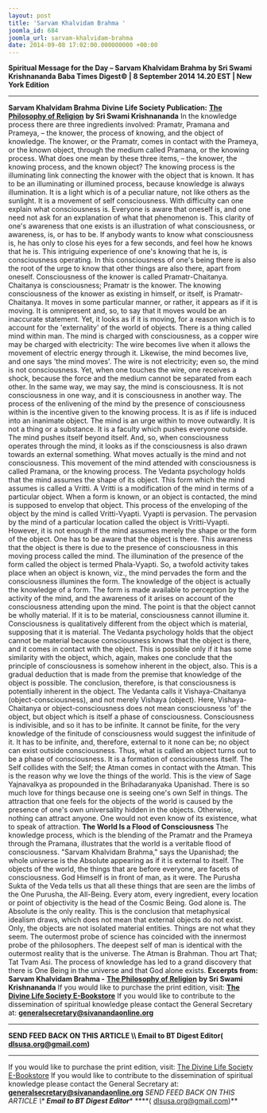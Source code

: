 ```yaml
---
layout: post
title: 'Sarvam Khalvidam Brahma '
joomla_id: 684
joomla_url: sarvam-khalvidam-brahma
date: 2014-09-08 17:02:00.000000000 +00:00
---
```

**Spiritual Message for the Day – Sarvam Khalvidam Brahma by Sri Swami Krishnananda**
**Baba Times Digest© | 8 September 2014 14.20 EST | New York Edition**
* * *  
**Sarvam Khalvidam Brahma**
**Divine Life Society Publication:** [**The Philosophy of Religion**](http://www.swami-krishnananda.org/relig/relig_07.html) **by Sri Swami Krishnananda**
In the knowledge process there are three ingredients involved: Pramatr, Pramana and Prameya, – the knower, the process of knowing, and the object of knowledge. The knower, or the Pramatr, comes in contact with the Prameya, or the known object, through the medium called Pramana, or the knowing process. What does one mean by these three items, – the knower, the knowing process, and the known object? The knowing process is the illuminating link connecting the knower with the object that is known. It has to be an illuminating or illumined process, because knowledge is always illumination. It is a light which is of a peculiar nature, not like others as the sunlight. It is a movement of self consciousness.
With difficulty can one explain what consciousness is. Everyone is aware that oneself is, and one need not ask for an explanation of what that phenomenon is. This clarity of one's awareness that one exists is an illustration of what consciousness, or awareness, is, or has to be. If anybody wants to know what consciousness is, he has only to close his eyes for a few seconds, and feel how he knows that he is. This intriguing experience of one's knowing that he is, is consciousness operating. In this consciousness of one's being there is also the root of the urge to know that other things are also there, apart from oneself.
Consciousness of the knower is called Pramatr-Chaitanya. Chaitanya is consciousness; Pramatr is the knower. The knowing consciousness of the knower as existing in himself, or itself, is Pramatr-Chaitanya. It moves in some particular manner, or rather, it appears as if it is moving. It is omnipresent and, so, to say that it moves would be an inaccurate statement. Yet, it looks as if it is moving, for a reason which is to account for the 'externality' of the world of objects.
There is a thing called mind within man. The mind is charged with consciousness, as a copper wire may be charged with electricity: The wire becomes live when it allows the movement of electric energy through it. Likewise, the mind becomes live, and one says 'the mind moves'. The wire is not electricity; even so, the mind is not consciousness. Yet, when one touches the wire, one receives a shock, because the force and the medium cannot be separated from each other. In the same way, we may say, the mind is consciousness. It is not consciousness in one way, and it is consciousness in another way. The process of the enlivening of the mind by the presence of consciousness within is the incentive given to the knowing process. It is as if life is induced into an inanimate object. The mind is an urge within to move outwardly. It is not a thing or a substance. It is a faculty which pushes everyone outside. The mind pushes itself beyond itself. And, so, when consciousness operates through the mind, it looks as if the consciousness is also drawn towards an external something. What moves actually is the mind and not consciousness. This movement of the mind attended with consciousness is called Pramana, or the knowing process.
The Vedanta psychology holds that the mind assumes the shape of its object. This form which the mind assumes is called a Vritti. A Vritti is a modification of the mind in terms of a particular object. When a form is known, or an object is contacted, the mind is supposed to envelop that object. This process of the enveloping of the object by the mind is called Vritti-Vyapti. Vyapti is pervasion. The pervasion by the mind of a particular location called the object is Vritti-Vyapti. However, it is not enough if the mind assumes merely the shape or the form of the object. One has to be aware that the object is there. This awareness that the object is there is due to the presence of consciousness in this moving process called the mind. The illumination of the presence of the form called the object is termed Phala-Vyapti. So, a twofold activity takes place when an object is known, viz., the mind pervades the form and the consciousness illumines the form. The knowledge of the object is actually the knowledge of a form. The form is made available to perception by the activity of the mind, and the awareness of it arises on account of the consciousness attending upon the mind.
The point is that the object cannot be wholly material. If it is to be material, consciousness cannot illumine it. Consciousness is qualitatively different from the object which is material, supposing that it is material. The Vedanta psychology holds that the object cannot be material because consciousness knows that the object is there, and it comes in contact with the object. This is possible only if it has some similarity with the object, which, again, makes one conclude that the principle of consciousness is somehow inherent in the object, also. This is a gradual deduction that is made from the premise that knowledge of the object is possible. The conclusion, therefore, is that consciousness is potentially inherent in the object. The Vedanta calls it Vishaya-Chaitanya (object-consciousness), and not merely Vishaya (object). Here, Vishaya-Chaitanya or object-consciousness does not mean consciousness 'of' the object, but object which is itself a phase of consciousness.
Consciousness is indivisible, and so it has to be infinite. It cannot be finite, for the very knowledge of the finitude of consciousness would suggest the infinitude of it. It has to be infinite, and, therefore, external to it none can be; no object can exist outside consciousness.
Thus, what is called an object turns out to be a phase of consciousness. It is a formation of consciousness itself. The Self collides with the Self; the Atman comes in contact with the Atman. This is the reason why we love the things of the world. This is the view of Sage Yajnavalkya as propounded in the Brihadaranyaka Upanishad. There is so much love for things because one is seeing one's own Self in things. The attraction that one feels for the objects of the world is caused by the presence of one's own universality hidden in the objects. Otherwise, nothing can attract anyone. One would not even know of its existence, what to speak of attraction.
**The World Is a Flood of Consciousness**
The knowledge process, which is the blending of the Pramatr and the Prameya through the Pramana, illustrates that the world is a veritable flood of consciousness. "Sarvam Khalvidam Brahma," says the Upanishad; the whole universe is the Absolute appearing as if it is external to itself. The objects of the world, the things that are before everyone, are facets of consciousness. God Himself is in front of man, as it were. The Purusha Sukta of the Veda tells us that all these things that are seen are the limbs of the One Purusha, the All-Being. Every atom, every ingredient, every location or point of objectivity is the head of the Cosmic Being. God alone is. The Absolute is the only reality. This is the conclusion that metaphysical idealism draws, which does not mean that external objects do not exist. Only, the objects are not isolated material entities. Things are not what they seem.
The outermost probe of science has coincided with the innermost probe of the philosophers. The deepest self of man is identical with the outermost reality that is the universe. The Atman is Brahman. Thou art That; Tat Tvam Asi.
The process of knowledge has led to a grand discovery that there is One Being in the universe and that God alone exists.
**Excerpts from:**  **Sarvam Khalvidam Brahma -** [**The Philosophy of Religion**](http://www.swami-krishnananda.org/relig/relig_07.html) **by Sri Swami Krishnananda**
If you would like to purchase the print edition, visit: **[The Divine Life Society E-Bookstore](http://www.dlshq.org/download/download.htm)**
If you would like to contribute to the dissemination of spiritual knowledge please contact the General Secretary at: [](mailto:%20%3Cscript%20type=%27text/javascript%27%3E%20%3C%21--%20var%20prefix%20=%20%27ma%27%20+%20%27il%27%20+%20%27to%27;%20var%20path%20=%20%27hr%27%20+%20%27ef%27%20+%20%27=%27;%20var%20addy57016%20=%20%27generalsecretary%27%20+%20%27@%27;%20addy57016%20=%20addy57016%20+%20%27sivanandaonline%27%20+%20%27.%27%20+%20%27org%27;%20document.write%28%27%3Ca%20%27%20+%20path%20+%20%27%5C%27%27%20+%20prefix%20+%20%27:%27%20+%20addy57016%20+%20%27%5C%27%3E%27%29;%20document.write%28addy57016%29;%20document.write%28%27%3C%5C/a%3E%27%29;%20//--%3E%5Cn%20%3C/script%3E%3Cscript%20type=%27text/javascript%27%3E%20%3C%21--%20document.write%28%27%3Cspan%20style=%5C%27display:%20none;%5C%27%3E%27%29;%20//--%3E%20%3C/script%3EThis%20email%20address%20is%20being%20protected%20from%20spambots.%20You%20need%20JavaScript%20enabled%20to%20view%20it.%20%3Cscript%20type=%27text/javascript%27%3E%20%3C%21--%20document.write%28%27%3C/%27%29;%20document.write%28%27span%3E%27%29;%20//--%3E%20%3C/script%3E?subject=Contribution%20to%20Dissemination%20of%20Spiritual%20Knowledge) **generalsecretary@sivanandaonline.org**
****
**SEND FEED BACK ON THIS ARTICLE \\\ Email to BT Digest Editor[](mailto:%20%3Cscript%20type=%27text/javascript%27%3E%20%3C%21--%20var%20prefix%20=%20%27ma%27%20+%20%27il%27%20+%20%27to%27;%20var%20path%20=%20%27hr%27%20+%20%27ef%27%20+%20%27=%27;%20var%20addy72654%20=%20%27dlsusa.org%27%20+%20%27@%27;%20addy72654%20=%20addy72654%20+%20%27gmail%27%20+%20%27.%27%20+%20%27com%27;%20document.write%28%27%3Ca%20%27%20+%20path%20+%20%27%5C%27%27%20+%20prefix%20+%20%27:%27%20+%20addy72654%20+%20%27%5C%27%3E%27%29;%20document.write%28addy72654%29;%20document.write%28%27%3C%5C/a%3E%27%29;%20//--%3E%5Cn%20%3C/script%3E%3Cscript%20type=%27text/javascript%27%3E%20%3C%21--%20document.write%28%27%3Cspan%20style=%5C%27display:%20none;%5C%27%3E%27%29;%20//--%3E%20%3C/script%3EThis%20email%20address%20is%20being%20protected%20from%20spambots.%20You%20need%20JavaScript%20enabled%20to%20view%20it.%20%3Cscript%20type=%27text/javascript%27%3E%20%3C%21--%20document.write%28%27%3C/%27%29;%20document.write%28%27span%3E%27%29;%20//--%3E%20%3C/script%3E?subject=DLS%20Posts)( [dlsusa.org@gmail.com](mailto:dlsusa.org@gmail.com))**
* * *
  
If you would like to purchase the print edition, visit: [The Divine Life Society E-Bookstore](http://www.dlshq.org/download/download.htm)
If you would like to contribute to the dissemination of spiritual knowledge please contact the General Secretary at: **[generalsecretary@sivanandaonline.org](mailto:generalsecretary@sivanandaonline.org)**
**SEND FEED BACK ON THIS ARTICLE \\\**  **Email to BT Digest Editor**** [](mailto:%20%3Cscript%20type=%27text/javascript%27%3E%20%3C%21--%20var%20prefix%20=%20%27ma%27%20+%20%27il%27%20+%20%27to%27;%20var%20path%20=%20%27hr%27%20+%20%27ef%27%20+%20%27=%27;%20var%20addy72654%20=%20%27dlsusa.org%27%20+%20%27@%27;%20addy72654%20=%20addy72654%20+%20%27gmail%27%20+%20%27.%27%20+%20%27com%27;%20document.write%28%27%3Ca%20%27%20+%20path%20+%20%27%5C%27%27%20+%20prefix%20+%20%27:%27%20+%20addy72654%20+%20%27%5C%27%3E%27%29;%20document.write%28addy72654%29;%20document.write%28%27%3C%5C/a%3E%27%29;%20//--%3E%5Cn%20%3C/script%3E%3Cscript%20type=%27text/javascript%27%3E%20%3C%21--%20document.write%28%27%3Cspan%20style=%5C%27display:%20none;%5C%27%3E%27%29;%20//--%3E%20%3C/script%3EThis%20email%20address%20is%20being%20protected%20from%20spambots.%20You%20need%20JavaScript%20enabled%20to%20view%20it.%20%3Cscript%20type=%27text/javascript%27%3E%20%3C%21--%20document.write%28%27%3C/%27%29;%20document.write%28%27span%3E%27%29;%20//--%3E%20%3C/script%3E?subject=DLS%20Posts)****( [dlsusa.org@gmail.com](mailto:dlsusa.org@gmail.com))**  
